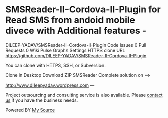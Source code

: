 SMSReader-II-Cordova-II-Plugin  for Read SMS from andoid mobile divece with Additional features -
=================



DILEEP-YADAV/SMSReader-II-Cordova-II-Plugin
 Code
 Issues 0
 Pull Requests 0
 Wiki
 Pulse
 Graphs
 Settings
HTTPS clone URL   https://github.com/DILEEP-YADAV/SMSReader-II-Cordova-II-Plugin
	
You can clone with HTTPS, SSH, or Subversion. 

 Clone in Desktop  Download ZIP
SMSReader Complete solution on ==> 


http://www.dileepyadav.wordpress.com
 — 
 
 
Project outsourcing and consulting service is also available. Please [contact us](http://dileepyadav.wordpress.com) if you have the business needs.


Powered BY [My Source ](https://android.googlesource.com/?format=HTML)
